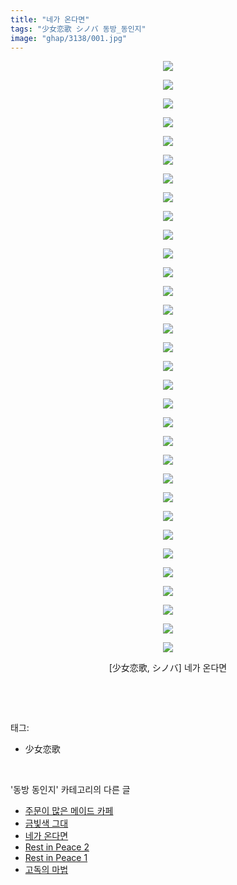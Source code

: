 ```yaml
---
title: "네가 온다면"
tags: "少女恋歌 シノバ 동방_동인지"
image: "ghap/3138/001.jpg"
---
```

<div class="article">
<p style="text-align: center; clear: none; float: none;"><img src="{{ site.nasurl }}/ghap/3138/001.jpg"/></p>
<p style="text-align: center; clear: none; float: none;"><img src="{{ site.nasurl }}/ghap/3138/002.jpg"/></p>
<p style="text-align: center; clear: none; float: none;"><img src="{{ site.nasurl }}/ghap/3138/003.jpg"/></p>
<p style="text-align: center; clear: none; float: none;"><img src="{{ site.nasurl }}/ghap/3138/004.jpg"/></p>
<p style="text-align: center; clear: none; float: none;"><img src="{{ site.nasurl }}/ghap/3138/005.jpg"/></p>
<p style="text-align: center; clear: none; float: none;"><img src="{{ site.nasurl }}/ghap/3138/006.jpg"/></p>
<p style="text-align: center; clear: none; float: none;"><img src="{{ site.nasurl }}/ghap/3138/007.jpg"/></p>
<p style="text-align: center; clear: none; float: none;"><img src="{{ site.nasurl }}/ghap/3138/008.jpg"/></p>
<p style="text-align: center; clear: none; float: none;"><img src="{{ site.nasurl }}/ghap/3138/009.jpg"/></p>
<p style="text-align: center; clear: none; float: none;"><img src="{{ site.nasurl }}/ghap/3138/010.jpg"/></p>
<p style="text-align: center; clear: none; float: none;"><img src="{{ site.nasurl }}/ghap/3138/011.jpg"/></p>
<p style="text-align: center; clear: none; float: none;"><img src="{{ site.nasurl }}/ghap/3138/012.jpg"/></p>
<p style="text-align: center; clear: none; float: none;"><img src="{{ site.nasurl }}/ghap/3138/013.jpg"/></p>
<p style="text-align: center; clear: none; float: none;"><img src="{{ site.nasurl }}/ghap/3138/014.jpg"/></p>
<p style="text-align: center; clear: none; float: none;"><img src="{{ site.nasurl }}/ghap/3138/015.jpg"/></p>
<p style="text-align: center; clear: none; float: none;"><img src="{{ site.nasurl }}/ghap/3138/016.jpg"/></p>
<p style="text-align: center; clear: none; float: none;"><img src="{{ site.nasurl }}/ghap/3138/017.jpg"/></p>
<p style="text-align: center; clear: none; float: none;"><img src="{{ site.nasurl }}/ghap/3138/018.jpg"/></p>
<p style="text-align: center; clear: none; float: none;"><img src="{{ site.nasurl }}/ghap/3138/019.jpg"/></p>
<p style="text-align: center; clear: none; float: none;"><img src="{{ site.nasurl }}/ghap/3138/020.jpg"/></p>
<p style="text-align: center; clear: none; float: none;"><img src="{{ site.nasurl }}/ghap/3138/021.jpg"/></p>
<p style="text-align: center; clear: none; float: none;"><img src="{{ site.nasurl }}/ghap/3138/022.jpg"/></p>
<p style="text-align: center; clear: none; float: none;"><img src="{{ site.nasurl }}/ghap/3138/023.jpg"/></p>
<p style="text-align: center; clear: none; float: none;"><img src="{{ site.nasurl }}/ghap/3138/024.jpg"/></p>
<p style="text-align: center; clear: none; float: none;"><img src="{{ site.nasurl }}/ghap/3138/025.jpg"/></p>
<p style="text-align: center; clear: none; float: none;"><img src="{{ site.nasurl }}/ghap/3138/026.jpg"/></p>
<p style="text-align: center; clear: none; float: none;"><img src="{{ site.nasurl }}/ghap/3138/027.jpg"/></p>
<p style="text-align: center; clear: none; float: none;"><img src="{{ site.nasurl }}/ghap/3138/028.jpg"/></p>
<p style="text-align: center; clear: none; float: none;"><img src="{{ site.nasurl }}/ghap/3138/029.jpg"/></p>
<p style="text-align: center; clear: none; float: none;"><img src="{{ site.nasurl }}/ghap/3138/030.jpg"/></p>
<p style="text-align: center; clear: none; float: none;"><img src="{{ site.nasurl }}/ghap/3138/031.jpg"/></p>
<p style="text-align: center; clear: none; float: none;"><img src="{{ site.nasurl }}/ghap/3138/032.jpg"/></p>
<p style="text-align: center; clear: none; float: none;">[少女恋歌, シノバ] 네가 온다면</p>
<p><br/></p>
</div><br/>
<div class="tagTrail">
<p>태그: </p>
<ul>
<li>少女恋歌</li>
</ul>
</div><br/>
<div class="another">
<p>'동방 동인지' 카테고리의 다른 글</p>
<ul>
<li><a href="/2017-02-04-ghap_3140">주문이 많은 메이드 카페</a></li>
<li><a href="/2017-02-04-ghap_3139">금빛색 그대</a></li>
<li><a href="/2017-02-04-ghap_3138">네가 온다면</a></li>
<li><a href="/2017-02-04-ghap_3137">Rest in Peace 2</a></li>
<li><a href="/2017-02-04-ghap_3136">Rest in Peace 1</a></li>
<li><a href="/2017-02-03-ghap_3134">고독의 마법</a></li>
</ul>
</div><br/>
<div class="cb_module cb_fluid">
<div class="cb_wrt cb_profile">
</div><!-- commentList close -->
</div><br/>
